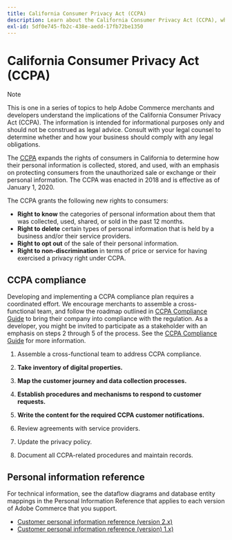 ```yaml
---
title: California Consumer Privacy Act (CCPA)
description: Learn about the California Consumer Privacy Act (CCPA), which expands the rights of consumers in California for determining how their personal information is collected, stored, and used.
exl-id: 5df0e745-fb2c-438e-aedd-17fb72be1350
---
```

# California Consumer Privacy Act (CCPA)

>[!NOTE]
>
>This is one in a series of topics to help Adobe Commerce merchants and developers understand the implications of the California Consumer Privacy Act (CCPA). The information is intended for informational purposes only and should not be construed as legal advice. Consult with your legal counsel to determine whether and how your business should comply with any legal obligations.

The [CCPA](https://oag.ca.gov/privacy/ccpa) expands the rights of consumers in California to determine how their personal information is collected, stored, and used, with an emphasis on protecting consumers from the unauthorized sale or exchange or their personal information. The CCPA was enacted in 2018 and is effective as of January 1, 2020.

The CCPA grants the following new rights to consumers:

-  **Right to know** the categories of personal information about them that was collected, used, shared, or sold in the past 12 months.
-  **Right to delete** certain types of personal information that is held by a business and/or their service providers.
-  **Right to opt out** of the sale of their personal information.
-  **Right to non-discrimination** in terms of price or service for having exercised a privacy right under CCPA.

## CCPA compliance

Developing and implementing a CCPA compliance plan requires a coordinated effort. We encourage merchants to assemble a cross-functional team, and follow the roadmap outlined in [CCPA Compliance Guide](https://experienceleague.adobe.com/docs/commerce-admin/start/compliance/privacy/compliance-ccpa.html) to bring their company into compliance with the regulation. As a developer, you might be invited to participate as a stakeholder with an emphasis on steps 2 through 5 of the process. See the [CCPA Compliance Guide](https://experienceleague.adobe.com/docs/commerce-admin/start/compliance/privacy/compliance-ccpa.html) for more information.

1. Assemble a cross-functional team to address CCPA compliance.

1. **Take inventory of digital properties.**

1. **Map the customer journey and data collection processes.**

1. **Establish procedures and mechanisms to respond to customer requests.**

1. **Write the content for the required CCPA customer notifications.**

1. Review agreements with service providers.

1. Update the privacy policy.

1. Document all CCPA-related procedures and maintain records.

## Personal information reference

For technical information, see the dataflow diagrams and database entity mappings in the Personal Information Reference that applies to each version of Adobe Commerce that you support.

-  [Customer personal information reference (version 2.x)](data-m2.md)
-  [Customer personal information reference (version) 1.x)](data-m1.md)
